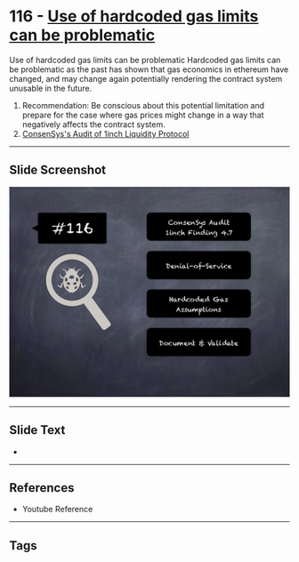 
# 116 - [Use of hardcoded gas limits can be problematic](./Use%20of%20hardcoded%20gas%20limits%20can%20be%20problematic.md)

Use of hardcoded gas limits can be problematic Hardcoded gas limits can be problematic as the past has shown that gas economics in ethereum have changed, and may change again potentially rendering the contract system unusable in the future.


1. Recommendation: Be conscious about this potential limitation and prepare for the case where gas prices might change in a way that negatively affects the contract system.
2. [ConsenSys's Audit of 1inch Liquidity Protocol](https://consensys.net/diligence/audits/2020/12/1inch-liquidity-protocol/#use-of-hardcoded-gas-limits-can-be-problematic)


___
## Slide Screenshot
![116.png](../../images/8.%20Audit%20Findings%20201/116.png)
___
## Slide Text
- 
___
## References
- Youtube Reference
___
## Tags
